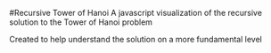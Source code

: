 #Recursive Tower of Hanoi
A javascript visualization of the recursive solution to the Tower of Hanoi problem

Created to help understand the solution on a more fundamental level